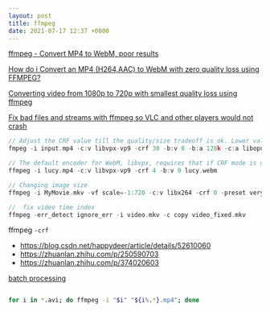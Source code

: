 ```yaml
---
layout: post
title: ffmpeg
date: 2021-07-17 12:37 +0000
---
```




[ffmpeg - Convert MP4 to WebM, poor results](https://stackoverflow.com/questions/47510489/ffmpeg-convert-mp4-to-webm-poor-results)

[How do i Convert an MP4 (H264,AAC) to WebM with zero quality loss using FFMPEG?](https://stackoverflow.com/questions/52243759/how-do-i-convert-an-mp4-h264-aac-to-webm-with-zero-quality-loss-using-ffmpeg)


[Converting video from 1080p to 720p with smallest quality loss using ffmpeg
](https://superuser.com/questions/714804/converting-video-from-1080p-to-720p-with-smallest-quality-loss-using-ffmpeg)

[Fix bad files and streams with ffmpeg so VLC and other players would not crash
](https://video.stackexchange.com/questions/18220/fix-bad-files-and-streams-with-ffmpeg-so-vlc-and-other-players-would-not-crash/18226)


```c
// Adjust the CRF value till the quality/size tradeoff is ok. Lower values produce bigger but better files.
fmpeg -i input.mp4 -c:v libvpx-vp9 -crf 30 -b:v 0 -b:a 128k -c:a libopus output.webm

// The default encoder for WebM, libvpx, requires that if CRF mode is used, bitrate has to be set to 0. 
ffmpeg -i lucy.mp4 -c:v libvpx-vp9 -crf 4 -b:v 0 lucy.webm

// Changing image size
ffmpeg -i MyMovie.mkv -vf scale=-1:720 -c:v libx264 -crf 0 -preset veryslow -c:a copy MyMovie_720p.mkv

//  fix video time index
ffmpeg -err_detect ignore_err -i video.mkv -c copy video_fixed.mkv
```



ffmpeg `-crf`
* https://blog.csdn.net/happydeer/article/details/52610060
* https://zhuanlan.zhihu.com/p/250590703
* https://zhuanlan.zhihu.com/p/374020603

[batch processing](https://stackoverflow.com/questions/5784661/how-do-you-convert-an-entire-directory-with-ffmpeg)

```bash

for i in *.avi; do ffmpeg -i "$i" "${i%.*}.mp4"; done

```